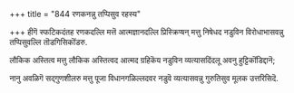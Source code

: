 +++
title = "844 रणकनन्नु तप्पिसुव रहस्य"

+++
हीगॆ स्फटिकदंतह रणकदल्लि मत्तॆ आत्मज्ञानदल्लि प्रिस्क्रिप्षन् मत्तु निषेधद नडुविन विरोधाभासवन्नु तप्पिसुवल्लि तॊडगिसिकॊंडरु.

लौकिक अस्तित्व मत्तु लौकिक अस्तित्वद आत्मद ग्रहिकॆय नडुविन व्यत्यासदिंदलू अवनु हुट्टिकॊंडिद्दानॆ;

नानु अवळिगॆ सद्गुणशीलरु मत्तु पूजा विधानगळिल्लदवर नडुवॆ व्यत्यासवन्नु गुरुतिसुव मूलक उत्तरिसिदॆ.

